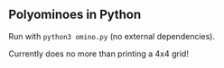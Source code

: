 ## Polyominoes in Python


Run with `python3 omino.py` (no external dependencies).

Currently does no more than printing a 4x4 grid!
